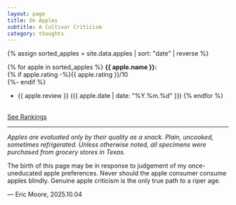 ```yaml
---
layout: page
title: On Apples
subtitle: A Cultivar Criticism
category: thoughts
---
```


{% assign sorted_apples = site.data.apples | sort: "date" | reverse %}

{% for apple in sorted_apples %}
<strong>{{ apple.name }}:</strong><br>
{% if apple.rating -%}{{ apple.rating }}/10<br>{%- endif %}

- {{ apple.review }} ({{ apple.date | date: "%Y.%m.%d" }})
{% endfor %}



<br>[See Rankings](/thoughts/apple_rankings.html)  

___

_Apples are evaluated only by their quality as a snack. Plain, uncooked, sometimes refrigerated. Unless otherwise noted, all specimens were purchased from grocery stores in Texas._

The birth of this page may be in response to judgement of my once-uneducated apple preferences. Never should the apple consumer consume apples blindly. Genuine apple criticism is the only true path to a riper age. 

&mdash; Eric Moore, 2025.10.04